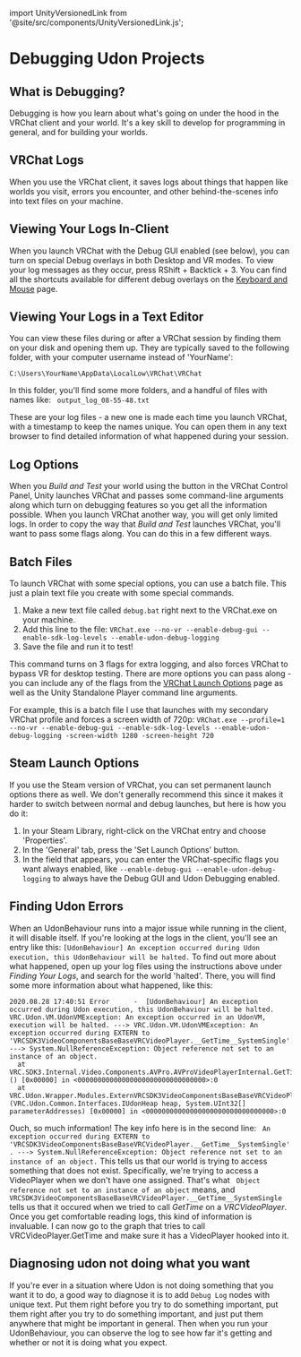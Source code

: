 import UnityVersionedLink from '@site/src/components/UnityVersionedLink.js';

# Debugging Udon Projects

## What is Debugging?
Debugging is how you learn about what's going on under the hood in the VRChat client and your world. It's a key skill to develop for programming in general, and for building your worlds.

## VRChat Logs
When you use the VRChat client, it saves logs about things that happen like worlds you visit, errors you encounter, and other behind-the-scenes info into text files on your machine.

## Viewing Your Logs In-Client
When you launch VRChat with the Debug GUI enabled (see below), you can turn on special Debug overlays in both Desktop and VR modes. To view your log messages as they occur, press RShift + Backtick + 3. You can find all the shortcuts available for different debug overlays on the [Keyboard and Mouse](https://docs.vrchat.com/docs/keyboard-and-mouse) page.

## Viewing Your Logs in a Text Editor
You can view these files during or after a VRChat session by finding them on your disk and opening them up. They are typically saved to the following folder, with your computer username instead of 'YourName':

`C:\Users\YourName\AppData\LocalLow\VRChat\VRChat`

In this folder, you'll find some more folders, and a handful of files with names like:
` output_log_08-55-48.txt`

These are your log files - a new one is made each time you launch VRChat, with a timestamp to keep the names unique. You can open them in any text browser to find detailed information of what happened during your session.

## Log Options
When you *Build and Test* your world using the button in the VRChat Control Panel, Unity launches VRChat and passes some command-line arguments along which turn on debugging features so you get all the information possible. When you launch VRChat another way, you will get only limited logs. In order to copy the way that *Build and Test* launches VRChat, you'll want to pass some flags along. You can do this in a few different ways.

## Batch Files
To launch VRChat with some special options, you can use a batch file. This just a plain text file you create with some special commands.
1. Make a new text file called `debug.bat` right next to the VRChat.exe on your machine.
2. Add this line to the file: `VRChat.exe --no-vr --enable-debug-gui --enable-sdk-log-levels --enable-udon-debug-logging`
3. Save the file and run it to test!

This command turns on 3 flags for extra logging, and also forces VRChat to bypass VR for desktop testing. There are more options you can pass along - you can include any of the flags from the [VRChat Launch Options](https://docs.vrchat.com/docs/launch-options) page as well as the <UnityVersionedLink versionKey="minor" url="https://docs.unity3d.com/<VERSION>/Documentation/Manual/CommandLineArguments.html">Unity Standalone Player command line arguments</UnityVersionedLink>.

For example, this is a batch file I use that launches with my secondary VRChat profile and forces a screen width of 720p:
`VRChat.exe --profile=1 --no-vr --enable-debug-gui --enable-sdk-log-levels --enable-udon-debug-logging -screen-width 1280 -screen-height 720`

## Steam Launch Options
If you use the Steam version of VRChat, you can set permanent launch options there as well. We don't generally recommend this since it makes it harder to switch between normal and debug launches, but here is how you do it:

1. In your Steam Library, right-click on the VRChat entry and choose 'Properties'.
2. In the 'General' tab, press the 'Set Launch Options' button.
3. In the field that appears, you can enter the VRChat-specific flags you want always enabled, like `--enable-debug-gui --enable-udon-debug-logging` to always have the Debug GUI and Udon Debugging enabled.

## Finding Udon Errors
When an UdonBehaviour runs into a major issue while running in the client, it will disable itself. If you're looking at the logs in the client, you'll see an entry like this:
`[UdonBehaviour] An exception occurred during Udon execution, this UdonBehaviour will be halted.`
To find out more about what happened, open up your log files using the instructions above under *Finding Your Logs*, and search for the world 'halted'. There, you will find some more information about what happened, like this:
```
2020.08.28 17:40:51 Error      -  [UdonBehaviour] An exception occurred during Udon execution, this UdonBehaviour will be halted.
VRC.Udon.VM.UdonVMException: An exception occurred in an UdonVM, execution will be halted. ---> VRC.Udon.VM.UdonVMException: An exception occurred during EXTERN to 'VRCSDK3VideoComponentsBaseBaseVRCVideoPlayer.__GetTime__SystemSingle'. ---> System.NullReferenceException: Object reference not set to an instance of an object.
  at VRC.SDK3.Internal.Video.Components.AVPro.AVProVideoPlayerInternal.GetTime () [0x00000] in <00000000000000000000000000000000>:0 
  at VRC.Udon.Wrapper.Modules.ExternVRCSDK3VideoComponentsBaseBaseVRCVideoPlayer.__GetTime__SystemSingle (VRC.Udon.Common.Interfaces.IUdonHeap heap, System.UInt32[] parameterAddresses) [0x00000] in <00000000000000000000000000000000>:0 
```
Ouch, so much information! The key info here is in the second line: `
An exception occurred during EXTERN to 'VRCSDK3VideoComponentsBaseBaseVRCVideoPlayer.__GetTime__SystemSingle'. ---> System.NullReferenceException: Object reference not set to an instance of an object.`
This tells us that our world is trying to access something that does not exist. Specifically, we're trying to access a VideoPlayer when we don't have one assigned. That's what ` Object reference not set to an instance of an object` means, and `VRCSDK3VideoComponentsBaseBaseVRCVideoPlayer.__GetTime__SystemSingle` tells us that it occured when we tried to call *GetTime* on a *VRCVideoPlayer*. Once you get comfortable reading logs, this kind of information is invaluable. I can now go to the graph that tries to call VRCVideoPlayer.GetTime and make sure it has a VideoPlayer hooked into it.


## Diagnosing udon not doing what you want
If you're ever in a situation where Udon is not doing something that you want it to do, a good way to diagnose it is to add `Debug Log` nodes with unique text. Put them right before you try to do something important, put them right after you try to do something important, and just put them anywhere that might be important in general. Then when you run your UdonBehaviour, you can observe the log to see how far it's getting and whether or not it is doing what you expect.